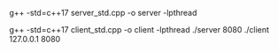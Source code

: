 g++ -std=c++17 server_std.cpp -o server -lpthread

g++ -std=c++17 client_std.cpp -o client -lpthread
./server 8080
./client 127.0.0.1 8080

